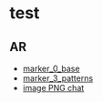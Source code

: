 # test

## AR
* [marker_0_base](./AR/marker_0_base.html)
* [marker_3_patterns](./ARmarker_3_patterns.html)
* [image PNG chat](./AR/assets/images/pattern-183.800.png)
